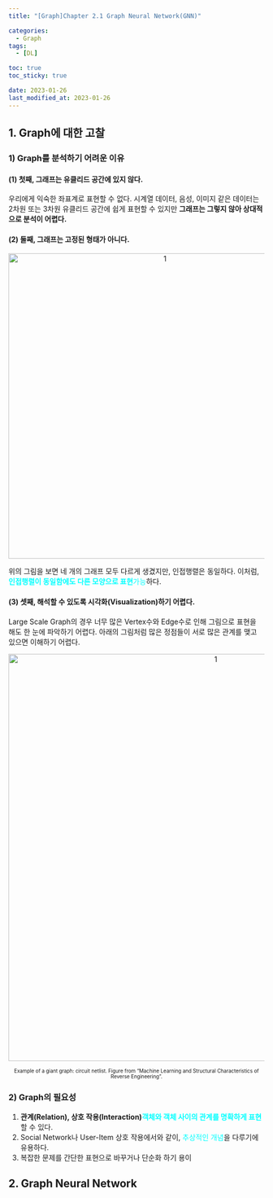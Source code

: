 ```yaml
---
title: "[Graph]Chapter 2.1 Graph Neural Network(GNN)"

categories: 
  - Graph
tags:
  - [DL]

toc: true
toc_sticky: true

date: 2023-01-26
last_modified_at: 2023-01-26
---
```


## 1. Graph에 대한 고찰  
### 1) Graph를 분석하기 어려운 이유  
#### (1) 첫째, 그래프는 유클리드 공간에 있지 않다.  
우리에게 익숙한 좌표계로 표현할 수 없다. 시계열 데이터, 음성, 이미지 같은 데이터는 2차원 또는 3차원 유클리드 공간에 쉽게 표현할 수 있지만 **그래프는 그렇지 않아 상대적으로 분석이 어렵다.**

#### (2) 둘째, 그래프는 고정된 형태가 아니다.

<p align="center">
<img width="600" alt="1" src="https://user-images.githubusercontent.com/111734605/211317698-13a1b426-5776-4ff2-9d9e-666ad714e563.png">
</p>

위의 그림을 보면 네 개의 그래프 모두 다르게 생겼지만, 인접행렬은 동일하다. 이처럼, <span style = "color:aqua">**인접행렬이 동일함에도 다른 모양으로 표현**가능</span>하다.

#### (3) 셋째, 해석할 수 있도록 시각화(Visualization)하기 어렵다.
Large Scale Graph의 경우 너무 많은 Vertex수와 Edge수로 인해 그림으로 표현을 해도 한 눈에 파악하기 어렵다. 아래의 그림처럼 많은 정점들이 서로 많은 관계를 맺고 있으면 이해하기 어렵다.

<p align="center">
<img width="800" alt="1" src="https://miro.medium.com/max/4800/1*Re5pzIhfh5l9yKbjgBRAeg.webp">
</p>
<span style = "font-size:70%"><center>Example of a giant graph: circuit netlist. Figure from “Machine Learning and Structural Characteristics of Reverse Engineering”.</center></span>

### 2) Graph의 필요성
1. **관계(Relation), 상호 작용(Interaction)**<span style = "color:aqua">**객체와 객체 사이의 관계를 명확하게 표현**</span>할 수 있다. 
2. Social Network나 User-Item 상호 작용에서와 같이, <span style = "color:aqua">추상적인 개념</span>을 다루기에 유용하다.
3. 복잡한 문제를 간단한 표현으로 바꾸거나 단순화 하기 용이

## 2. Graph Neural Network

